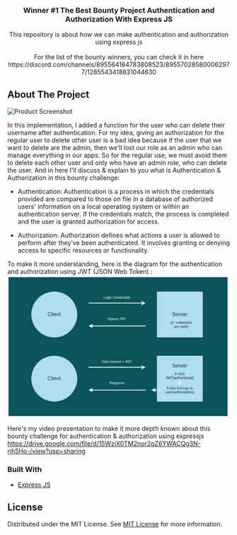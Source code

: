 
<br/>
<div align="center">

<h3 align="center">Winner #1 The Best Bounty Project Authentication and Authorization With Express JS</h3>
<p align="center">
This repository is about how we can make authentication and authorization using express js
  <br>
  <br>
  For the list of the bounty winners, you can check it in here https://discord.com/channels/895564164783808523/895570285800062977/1285543418831044630
</p>
</div>

## About The Project

![Product Screenshot](https://encrypted-tbn0.gstatic.com/images?q=tbn:ANd9GcQeqw3R62DdABYZlu-Fx4GWI59xl9OsiQxGuQ&s)

In this implementation, I added a function for the user who can delete their username after authentication. For my idea, giving an authorization for the regular user to delete other user is a bad idea because if the user that we want to delete are the admin, then we'll lost our role as an admin who can manage everything in our apps. So for the regular use, we must avoid them to delete each other user and only who have an admin role, who can delete the user. And in here I'll discuss & explain to you what is Authentication & Authorization in this bounty challenge: 

- Authentication: Authentication is a process in which the credentials provided are compared to those on file in a database of authorized users' information on a local operating system or within an authentication server. If the credentials match, the process is completed and the user is granted authorization for access. 

- Authorization: Authorization defines what actions a user is allowed to perform after they’ve been authenticated. It involves granting or denying access to specific resources or functionality.

To make it more understanding, here is the diagram for the authentication and authorization using JWT (JSON Web Token) : 
<br>
<img src="https://github.com/daviddprtma/authentication-and-authorisation-with-expressjs/blob/main/jwt.png" style="width: 500px;"/>

Here's my video presentation to make it more depth known about this bounty challenge for authentication & authorization using expressjs https://drive.google.com/file/d/15WziX0TM2nor2gZ6YWACQg3N-rjh5Ho-/view?usp=sharing

### Built With

- [Express JS](https://expressjs.com/)
## License

Distributed under the MIT License. See [MIT License](https://opensource.org/licenses/MIT) for more information.
